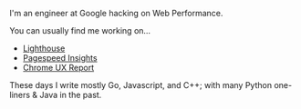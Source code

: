 I'm an engineer at Google hacking on Web Performance.

You can usually find me working on...
* [Lighthouse](https://github.com/GoogleChrome/lighthouse)
* [Pagespeed Insights](https://developers.google.com/speed/pagespeed/insights/)
* [Chrome UX Report](https://developers.google.com/web/tools/chrome-user-experience-report)

These days I write mostly Go, Javascript, and C++; with many Python one-liners & Java in the past.

<!--
**exterkamp/exterkamp** is a ✨ _special_ ✨ repository because its `README.md` (this file) appears on your GitHub profile.

Here are some ideas to get you started:

- 🔭 I’m currently working on ...
- 🌱 I’m currently learning ...
- 👯 I’m looking to collaborate on ...
- 🤔 I’m looking for help with ...
- 💬 Ask me about ...
- 📫 How to reach me: ...
- 😄 Pronouns: ...
- ⚡ Fun fact: ...
-->
